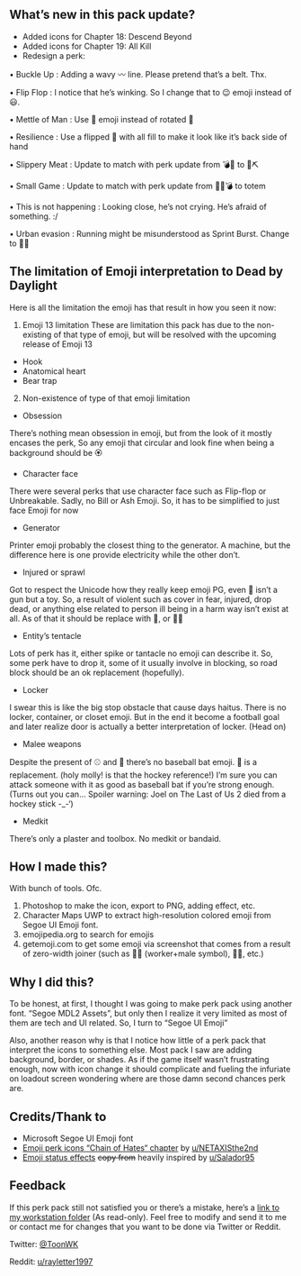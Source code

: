 ﻿## What’s new in this pack update?
-	Added icons for Chapter 18: Descend Beyond
-	Added icons for Chapter 19: All Kill 
-	Redesign a perk:

•	Buckle Up : Adding a wavy 〰 line. Please pretend that’s a belt. Thx.

•	Flip Flop : I notice that he’s winking. So I change that to 😉 emoji instead of 😃.

•	Mettle of Man : Use 🦾 emoji instead of rotated 🤛

•	Resilience : Use a flipped 🤛 with all fill to make it look like it’s back side of hand

•	Slippery Meat : Update to match with perk update from 💣🤏 to 🥩⛏

•	Small Game : Update to match with perk update from 🏃‍♂️💣 to totem

•	This is not happening : Looking close, he’s not crying. He’s afraid of something. :/

•	Urban evasion : Running might be misunderstood as Sprint Burst. Change to 🧎‍♂️

## The limitation of Emoji interpretation to Dead by Daylight
Here is all the limitation the emoji has that result in how you seen it now:

1.	Emoji 13 limitation
These are limitation this pack has due to the non-existing of that type of emoji, but will be resolved with the upcoming release of Emoji 13
- Hook
- Anatomical heart
- Bear trap

2.	Non-existence of type of that emoji limitation
- Obsession

There’s nothing mean obsession in emoji, but from the look of it mostly encases the perk, So any emoji that circular and look fine when being a background should be 🏵

- Character face

There were several perks that use character face such as Flip-flop or Unbreakable. Sadly, no Bill or Ash Emoji. So, it has to be simplified to just face Emoji for now

- Generator

Printer emoji probably the closest thing to the generator. A machine, but the difference here is one provide electricity while the other don’t.

- Injured or sprawl 

Got to respect the Unicode how they really keep emoji PG, even 🔫 isn’t a gun but a toy. So, a result of violent such as cover in fear, injured, drop dead, or anything else related to person ill being in a harm way isn’t exist at all. As of that it should be replace with 🙇, or 🧎‍♂️

- Entity’s tentacle

Lots of perk has it, either spike or tantacle no emoji can describe it. So, some perk have to drop it, some of it usually involve in blocking, so road block should be an ok replacement (hopefully).

- Locker

I swear this is like the big stop obstacle that cause days haitus. There is no locker, container, or closet emoji. But in the end it become a football goal and later realize door is actually a better interpretation of locker. (Head on)

- Malee weapons

Despite the present of ⚾ and 🧤 there’s no baseball bat emoji. 🏒 is a replacement. (holy molly! is that the hockey reference!) I’m sure you can attack someone with it as good as baseball bat if you’re strong enough. (Turns out you can... Spoiler warning: Joel on The Last of Us 2 died from a hockey stick -_-‘)

- Medkit

There’s only a plaster and toolbox. No medkit or bandaid.


## How I made this?

With bunch of tools. Ofc.

1.	Photoshop to make the icon, export to PNG, adding effect, etc. 
2.	Character Maps UWP to extract high-resolution colored emoji from Segoe UI Emoji font. 
3.	emojipedia.org to search for emojis
4.	getemoji.com to get some emoji via screenshot that comes from a result of zero-width joiner (such as 👷‍♂️ (worker+male symbol), 🏳️‍🌈, etc.) 

## Why I did this?

To be honest, at first, I thought I was going to make perk pack using another font. “Segoe MDL2 Assets”, but only then I realize it very limited as most of them are tech and UI related. So, I turn to “Segoe UI Emoji” 

Also, another reason why is that I notice how little of a perk pack that interpret the icons to something else. Most pack I saw are adding background, border, or shades. As if the game itself wasn’t frustrating enough, now with icon change it should complicate and fueling the infuriate on loadout screen wondering where are those damn second chances perk are. 

## Credits/Thank to

-	Microsoft Segoe UI Emoji font
-	[Emoji perk icons “Chain of Hates“ chapter](https://www.reddit.com/r/PerkByDaylight/comments/fjgz6z/chains_of_hate_windows_emoji_perk_icons) by [u/NETAXISthe2nd](https://www.reddit.com/u/NETAXISthe2nd)
-	[Emoji status effects](https://www.reddit.com/r/PerkByDaylight/comments/d16ja5/emoji_status_effect_pack) ~~copy from~~ heavily inspired by [u/Salador95](https://www.reddit.com/u/Salador95)

## Feedback

If this perk pack still not satisfied you or there’s a mistake, here’s a [link to my workstation folder](https://1drv.ms/f/s!AsPczr3-hqPBjIooTuj0f9xk9zciiw) (As read-only). Feel free to modify and send it to me or contact me for changes that you want to be done via Twitter or Reddit. 

Twitter: [@ToonWK](https://www.twitter.com/ToonWK)

Reddit: [u/rayletter1997](https://www.reddit.com/u/rayletter1997)

